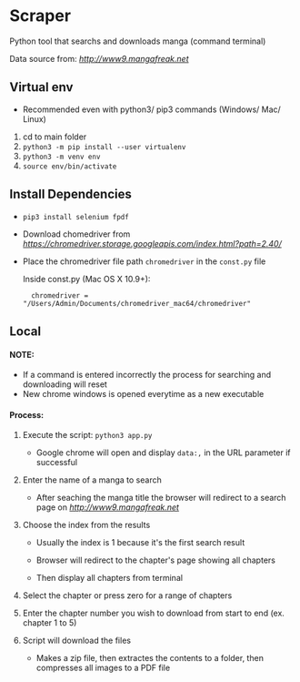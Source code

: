 # Scraper
Python tool that searchs and downloads manga (command terminal)

Data source from: *http://www9.mangafreak.net*

## Virtual env
* Recommended even with python3/ pip3 commands (Windows/ Mac/ Linux)
1. cd to main folder 
2. `python3 -m pip install --user virtualenv`
3. `python3 -m venv env`
4. `source env/bin/activate`

## Install Dependencies
* `pip3 install selenium fpdf`
* Download chomedriver from *https://chromedriver.storage.googleapis.com/index.html?path=2.40/*
* Place the chromedriver file path `chromedriver` in the `const.py` file

  Inside const.py (Mac OS X 10.9+):   

        chromedriver = "/Users/Admin/Documents/chromedriver_mac64/chromedriver"

## Local
#### NOTE: 

* If a command is entered incorrectly the process for searching and downloading will reset
* New chrome windows is opened everytime as a new executable

#### Process:
1. Execute the script: `python3 app.py`

     * Google chrome will open and display `data:,` in the URL parameter if successful

2. Enter the name of a manga to search

     * After seaching the manga title the browser will redirect to a search page on *http://www9.mangafreak.net*

3. Choose the index from the results 

     * Usually the index is 1 because it's the first search result

     * Browser will redirect to the chapter's page showing all chapters

     * Then display all chapters from terminal
4. Select the chapter or press zero for a range of chapters
5. Enter the chapter number you wish to download from start to end (ex. chapter 1 to 5)
6. Script will download the files
     * Makes a zip file, then extractes the contents to a folder, then compresses all images to a PDF file
